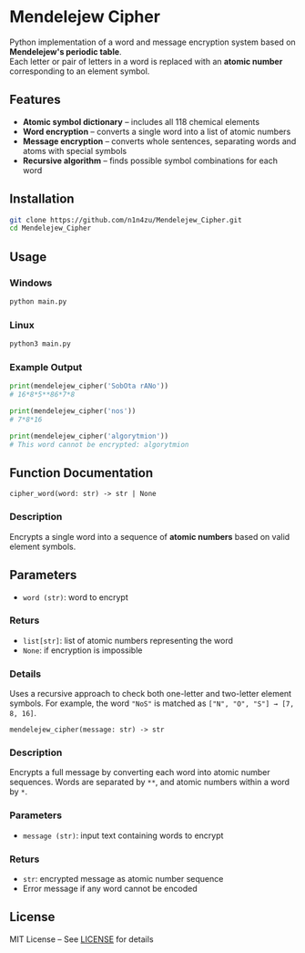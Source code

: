 # Mendelejew Cipher

Python implementation of a word and message encryption system based on **Mendelejew's periodic table**.  
Each letter or pair of letters in a word is replaced with an **atomic number** corresponding to an element symbol.

## Features

- **Atomic symbol dictionary** – includes all 118 chemical elements
- **Word encryption** – converts a single word into a list of atomic numbers
- **Message encryption** – converts whole sentences, separating words and atoms with special symbols
- **Recursive algorithm** – finds possible symbol combinations for each word

## Installation

```bash
git clone https://github.com/n1n4zu/Mendelejew_Cipher.git
cd Mendelejew_Cipher
```

## Usage

### Windows
```bash
python main.py
```

### Linux
```bash
python3 main.py
```

### Example Output
```python
print(mendelejew_cipher('SobOta rANo'))
# 16*8*5**86*7*8

print(mendelejew_cipher('nos'))
# 7*8*16

print(mendelejew_cipher('algorytmion'))
# This word cannot be encrypted: algorytmion
```

## Function Documentation

`cipher_word(word: str) -> str | None`

### Description
Encrypts a single word into a sequence of **atomic numbers** based on valid element symbols.

## Parameters 
- `word (str)`: word to encrypt

### Returs
- `list[str]`: list of atomic numbers representing the word
- `None`: if encryption is impossible

### Details
Uses a recursive approach to check both one-letter and two-letter element symbols.
For example, the word `"NoS"` is matched as `["N", "O", "S"] → [7, 8, 16]`.

`mendelejew_cipher(message: str) -> str`

### Description
Encrypts a full message by converting each word into atomic number sequences.
Words are separated by `**`, and atomic numbers within a word by `*`.

### Parameters
- `message (str)`: input text containing words to encrypt

### Returs
- `str`: encrypted message as atomic number sequence
- Error message if any word cannot be encoded

## License
MIT License – See [LICENSE](LICENSE) for details